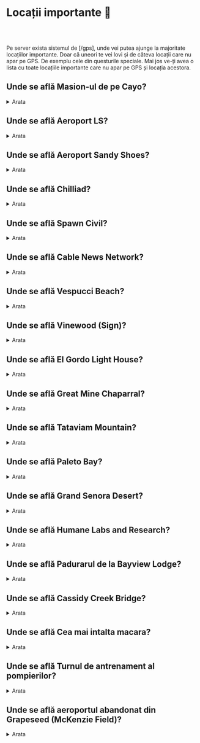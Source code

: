 # Locații importante 📌
<br><br>
<p>Pe server exista sistemul de [/gps], unde vei putea ajunge la majoritate locațiilor importante. 
Doar că uneori te vei lovi și de câteva locații care nu apar pe GPS. De exemplu cele din questurile speciale. 
Mai jos ve-ți avea o lista cu toate locațiile importante care nu apar pe GPS și locația acestora.</p>

<h2>Unde se află Masion-ul de pe Cayo?</h2>
<details class="details custom-block">
  <summary>Arata</summary>
  <p>Locație</p>
  <img src="https://i.imgur.com/SyUhIlx.png" alt="Mansion 1">
  <img src="https://i.imgur.com/FGdv7PN.png" alt="Mansion 2">
</details>

<h2>Unde se află Aeroport LS?</h2>
<details class="details custom-block">
  <summary>Arata</summary>
  <p>Locație</p>
  <img src="https://i.imgur.com/gPIt8X3.png" alt="Aeroport LS 1">
  <img src="https://i.imgur.com/DtwW6qL.png" alt="Aeroport LS 2">
</details>

<h2>Unde se află Aeroport Sandy Shoes?</h2>
<details class="details custom-block">
  <summary>Arata</summary>
  <p>Locație</p>
  <img src="https://i.imgur.com/eq9pfXm.png" alt="Aeroport Sandy Shoes 1">
  <img src="https://i.imgur.com/Xrf8yBf.png" alt="Aeroport Sandy Shoes 2">
</details>

<h2>Unde se află Chilliad?</h2>
<details class="details custom-block">
  <summary>Arata</summary>
  <p>Locație</p>
  <img src="https://i.imgur.com/LzI9Kui.png" alt="Chilliad 1">
  <img src="https://i.imgur.com/t2n6avc.png" alt="Chilliad 2">
</details>

<h2>Unde se află Spawn Civil?</h2>
<details class="details custom-block">
  <summary>Arata</summary>
  <p>Locație</p>
  <img src="https://i.imgur.com/gvsgedg.png" alt="Spawn Civil 1">
  <img src="https://i.imgur.com/mCfUOmr.png" alt="Spawn Civil 2">
</details>

<h2>Unde se află Cable News Network?</h2>
<details class="details custom-block">
  <summary>Arata</summary>
  <p>Locație</p>
  <img src="https://i.imgur.com/jPjvBAI.png" alt="Cable News Network 1">
  <img src="https://i.imgur.com/O2WRzix.png" alt="Cable News Network 2">
</details>

<h2>Unde se află Vespucci Beach?</h2>
<details class="details custom-block">
  <summary>Arata</summary>
  <p>Locație</p>
  <img src="https://i.imgur.com/vIUqsAf.png" alt="Vespucci Beach 1">
  <img src="https://i.imgur.com/OAhqoAT.png" alt="Vespucci Beach 2">
</details>

<h2>Unde se află Vinewood (Sign)?</h2>
<details class="details custom-block">
  <summary>Arata</summary>
  <p>Locație</p>
  <img src="https://i.imgur.com/w60WYC5.png" alt="Vinewood Sign 1">
  <img src="https://i.imgur.com/iddxLXw.png" alt="Vinewood Sign 2">
</details>

<h2>Unde se află El Gordo Light House?</h2>
<details class="details custom-block">
  <summary>Arata</summary>
  <p>Locație</p>
  <img src="https://i.imgur.com/uh1p4LA.png" alt="El Gordo Light House 1">
  <img src="https://i.imgur.com/oH7XkdX.png" alt="El Gordo Light House 2">
</details>

<h2>Unde se află Great Mine Chaparral?</h2>
<details class="details custom-block">
  <summary>Arata</summary>
  <p>Locație</p>
  <img src="https://i.imgur.com/OTzM3nu.png" alt="Great Mine Chaparral 1">
  <img src="https://i.imgur.com/WiBjSqi.png" alt="Great Mine Chaparral 2">
</details>

<h2>Unde se află Tataviam Mountain?</h2>
<details class="details custom-block">
  <summary>Arata</summary>
  <p>Locație</p>
  <img src="https://i.imgur.com/CnioW0X.png" alt="Tataviam Mountain 1">
  <img src="https://i.imgur.com/BdmVW6a.png" alt="Tataviam Mountain 2">
</details>

<h2>Unde se află Paleto Bay?</h2>
<details class="details custom-block">
  <summary>Arata</summary>
  <p>Locație</p>
  <img src="https://i.imgur.com/K3xq94a.png" alt="Paleto Bay 1">
  <img src="https://i.imgur.com/4n3XRaE.png" alt="Paleto Bay 2">
</details>

<h2>Unde se află Grand Senora Desert?</h2>
<details class="details custom-block">
  <summary>Arata</summary>
  <p>Locație</p>
  <img src="https://i.imgur.com/hQLS27C.png" alt="Grand Senora Desert 1">
  <img src="https://i.imgur.com/OZMgwh0.png" alt="Grand Senora Desert 2">
</details>

<h2>Unde se află Humane Labs and Research?</h2>
<details class="details custom-block">
  <summary>Arata</summary>
  <p>Locație</p>
  <img src="https://i.imgur.com/vtvMlF0.png" alt="Humane Labs and Research 1">
  <img src="https://i.imgur.com/LzFKxTQ.png" alt="Humane Labs and Research 2">
</details>

<h2>Unde se află Padurarul de la Bayview Lodge?</h2>
<details class="details custom-block">
  <summary>Arata</summary>
  <p>Locație</p>
  <img src="https://i.imgur.com/CrT88uT.png" alt="Padurarul de la Bayview Lodge 1">
  <img src="https://i.imgur.com/9nmwEK6.png" alt="Padurarul de la Bayview Lodge 2">
</details>

<h2>Unde se află Cassidy Creek Bridge?</h2>
<details class="details custom-block">
  <summary>Arata</summary>
  <p>Locație</p>
  <img src="https://i.imgur.com/GmvxM3Q.png" alt="Cassidy Creek Bridge 1">
  <img src="https://i.imgur.com/8bUXgrk.png" alt="Cassidy Creek Bridge 2">
</details>

<h2>Unde se află Cea mai intalta macara?</h2>
<details class="details custom-block">
  <summary>Arata</summary>
  <p>Locație</p>
  <img src="https://i.imgur.com/mlD4poX.png" alt="Cea mai intalta macara 1">
  <img src="https://i.imgur.com/sKrGzRr.png" alt="Cea mai intalta macara 2">
</details>

<h2>Unde se află Turnul de antrenament al pompierilor?</h2>
<details class="details custom-block">
  <summary>Arata</summary>
  <p>Locație</p>
  <img src="https://i.imgur.com/iJQvfoq.png" alt="Turnul de antrenament al pompierilor 1">
  <img src="https://i.imgur.com/8r5EFXY.png" alt="Turnul de antrenament al pompierilor 2">
</details>

<h2>Unde se află aeroportul abandonat din Grapeseed (McKenzie Field)?</h2>
<details class="details custom-block">
  <summary>Arata</summary>
  <p>Locație</p>
  <img src="https://i.imgur.com/XuIeop6.png" alt="McKenzie Field 1">
  <img src="https://i.imgur.com/cZeFaWl.png" alt="McKenzie Field 2">
</details>



